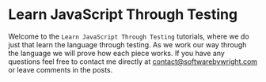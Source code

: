 # Learn JavaScript Through Testing

Welcome to the `Learn JavaScript Through Testing` tutorials, where we do just that learn the language through testing. As we work our way through the language we will prove how each piece works. If you have any questions feel free to contact me directly at [contact@softwarebywright.com](mailto:contact@softwarebywright.com) or leave comments in the posts.

<Posts />

<EmailSubscription />